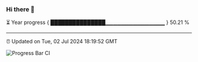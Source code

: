### Hi there 👋

⏳ Year progress { ███████████████▁▁▁▁▁▁▁▁▁▁▁▁▁▁▁ } 50.21 %

---

⏰ Updated on Tue, 02 Jul 2024 18:19:52 GMT

![Progress Bar CI](https://github.com/liununu/liununu/workflows/Progress%20Bar%20CI/badge.svg)
